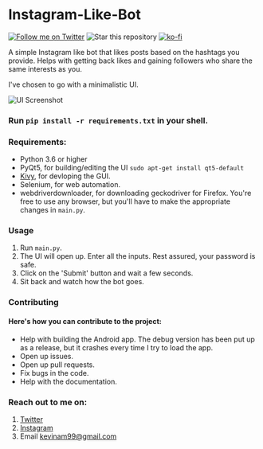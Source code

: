 # Instagram-Like-Bot
[![Follow me on Twitter](https://img.shields.io/twitter/follow/thiskevinguy?style=social)](https://twitter.com/thiskevinguy)
![Star this repository](https://img.shields.io/github/stars/kevinam99/Instagram-Like-Bot?style=social)
[![ko-fi](https://www.ko-fi.com/img/githubbutton_sm.svg)](https://ko-fi.com/kevinam99)

A simple Instagram like bot that likes posts based on the hashtags you provide. Helps with getting back likes and gaining followers who share the same interests as you.

I've chosen to go with a minimalistic UI.

![UI Screenshot](https://raw.githubusercontent.com/kevinam99/Instagram-Like-Bot/master/UI.png)

### Run ```pip install -r requirements.txt``` in your shell.


### Requirements:
- Python 3.6 or higher
- PyQt5, for building/editing the UI ``` sudo apt-get install qt5-default ```
- [Kivy](https://github.com/kivy/kivy), for devloping the GUI.
- Selenium, for web automation.
- webdriverdownloader, for downloading geckodriver for Firefox. You're free to use any browser, but you'll have to make the appropriate changes in `main.py`.

### Usage
1. Run ```main.py```.
2. The UI will open up. Enter all the inputs. Rest assured, your password is safe.
3. Click on the 'Submit' button and wait a few seconds.
4. Sit back and watch how the bot goes. 


### Contributing
#### Here's how you can contribute to the project:
- Help with building the Android app. The debug version has been put up as a release, but it crashes every time I try to load the app.
- Open up issues.
- Open up pull requests.
- Fix bugs in the code.
- Help with the documentation.

### Reach out to me on:
1. [Twitter](https://www.twitter.com/kevin_codes)
2. [Instagram](https://www.instagram.com/kevin.codes)
3. Email <kevinam99@gmail.com>
